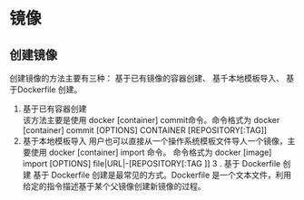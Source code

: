 # 镜像
## 创建镜像
创建镜像的方法主要有三种： 基于已有镜像的容器创建、 基千本地模板导入、 基于Dockerfile 创建。  
1. 基于已有容器创建  
  该方法主要是使用 docker [container] commit命令。命令格式为 docker [container] commit [OPTIONS] CONTAINER [REPOSITORY[:TAG]]
2. 基于本地模板导入
  用户也可以直接从一个操作系统模板文件导人一个镜像，主要使用 docker [container] import 命令。 命令格式为 docker [image] import [OPTIONS] file|URL|-[REPOSITORY[:TAG ]]
3 . 基于 Dockerfile 创建
基于 Dockerfile 创建是最常见的方式。Dockerfile 是一个文本文件，利用给定的指令描述基于某个父镜像创建新镜像的过程。
